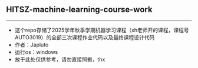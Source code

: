 ## HITSZ-machine-learning-course-work
---
* 这个repo存储了2025学年秋季学期机器学习课程（xh老师开的课程，课程号AUTO3019）的全部三次课程作业代码以及最终课程设计代码
* 作者：Japluto
* 运行os：windows
* 放于此处仅供参考，请勿直接照搬，thx
